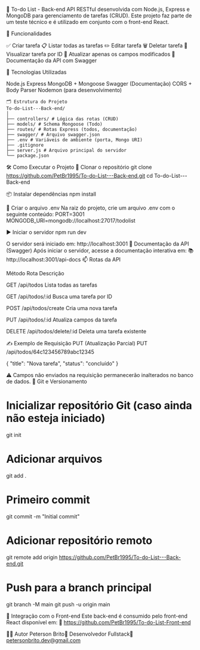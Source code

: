 📌 To-do List - Back-end
API RESTful desenvolvida com Node.js, Express e MongoDB para gerenciamento de tarefas (CRUD). Este projeto faz parte de um teste técnico e é utilizado em conjunto com o front-end React.

🚀 Funcionalidades

✅ Criar tarefa
📋 Listar todas as tarefas
✏️ Editar tarefa
🗑️ Deletar tarefa
🔎 Visualizar tarefa por ID
🧠 Atualizar apenas os campos modificados
🧾 Documentação da API com Swagger


🧪 Tecnologias Utilizadas

Node.js
Express
MongoDB + Mongoose
Swagger (Documentação)
CORS + Body Parser
Nodemon (para desenvolvimento)

```
🗂 Estrutura do Projeto
To-do-List---Back-end/
│
├── controllers/ # Lógica das rotas (CRUD)
├── models/ # Schema Mongoose (Todo)
├── routes/ # Rotas Express (todos, documentação)
├── swagger/ # Arquivo swagger.json
├── .env # Variáveis de ambiente (porta, Mongo URI)
├── .gitignore
├── server.js # Arquivo principal do servidor
└── package.json

```

🛠️ Como Executar o Projeto
🔁 Clonar o repositório
git clone https://github.com/PetBr1995/To-do-List---Back-end.git
cd To-do-List---Back-end

📦 Instalar dependências
npm install

🔐 Criar o arquivo .env
Na raiz do projeto, crie um arquivo .env com o seguinte conteúdo:
PORT=3001
MONGODB_URI=mongodb://localhost:27017/todolist

▶️ Iniciar o servidor
npm run dev

O servidor será iniciado em: http://localhost:3001
📘 Documentação da API (Swagger)
Após iniciar o servidor, acesse a documentação interativa em:
📚 http://localhost:3001/api-docs
📫 Rotas da API



Método
Rota
Descrição



GET
/api/todos
Lista todas as tarefas


GET
/api/todos/:id
Busca uma tarefa por ID


POST
/api/todos/create
Cria uma nova tarefa


PUT
/api/todos/:id
Atualiza campos da tarefa


DELETE
/api/todos/delete/:id
Deleta uma tarefa existente


✍️ Exemplo de Requisição PUT (Atualização Parcial)
PUT /api/todos/64c123456789abc12345

{
  "title": "Nova tarefa",
  "status": "concluído"
}

⚠️ Campos não enviados na requisição permanecerão inalterados no banco de dados.
🧼 Git e Versionamento
# Inicializar repositório Git (caso ainda não esteja iniciado)
git init

# Adicionar arquivos
git add .

# Primeiro commit
git commit -m "Initial commit"

# Adicionar repositório remoto
git remote add origin https://github.com/PetBr1995/To-do-List---Back-end.git

# Push para a branch principal
git branch -M main
git push -u origin main

🤝 Integração com o Front-end
Este back-end é consumido pelo front-end React disponível em:
🔗 https://github.com/PetBr1995/To-do-List-Front-end

👨‍💻 Autor
Peterson Brito💼 Desenvolvedor Fullstack📧 petersonbrito.dev@gmail.com